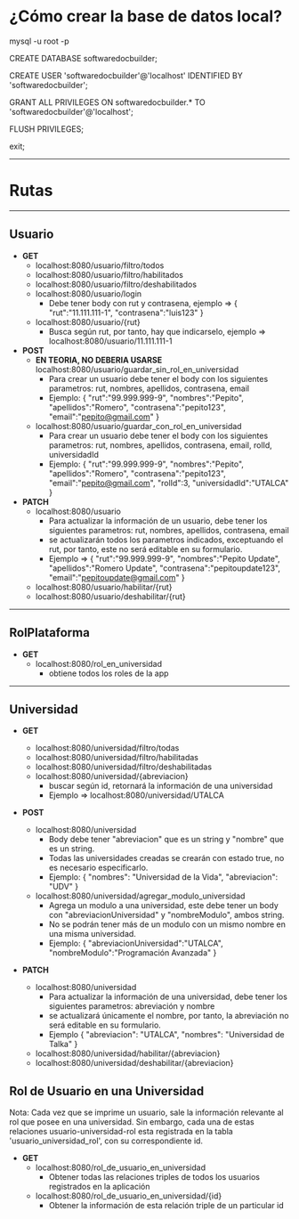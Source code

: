 # ¿Cómo crear la base de datos local?

mysql -u root -p

CREATE DATABASE softwaredocbuilder;

CREATE USER 'softwaredocbuilder'@'localhost' IDENTIFIED BY 'softwaredocbuilder';

GRANT ALL PRIVILEGES ON softwaredocbuilder.* TO 'softwaredocbuilder'@'localhost';

FLUSH PRIVILEGES;

exit;

---
# Rutas

---
## Usuario
- **GET**
  - localhost:8080/usuario/filtro/todos
  - localhost:8080/usuario/filtro/habilitados
  - localhost:8080/usuario/filtro/deshabilitados
  - localhost:8080/usuario/login
    - Debe tener body con rut y contrasena, ejemplo =>
      {
      "rut":"11.111.111-1",
      "contrasena":"luis123"
      }
  - localhost:8080/usuario/{rut} 
    - Busca según rut, por tanto, hay que indicarselo, ejemplo => localhost:8080/usuario/11.111.111-1
- **POST**
  - **EN TEORIA, NO DEBERIA USARSE** localhost:8080/usuario/guardar_sin_rol_en_universidad 
    - Para crear un usuario debe tener el body con los siguientes parametros: rut, nombres, apellidos, contrasena, email
    - Ejemplo:
    {
      "rut":"99.999.999-9",
      "nombres":"Pepito",
      "apellidos":"Romero",
      "contrasena":"pepito123",
      "email":"pepito@gmail.com"
    }
  - localhost:8080/usuario/guardar_con_rol_en_universidad
    - Para crear un usuario debe tener el body con los siguientes parametros: rut, nombres, apellidos, contrasena, email, rolId, universidadId
    - Ejemplo:
      {
      "rut":"99.999.999-9",
      "nombres":"Pepito",
      "apellidos":"Romero",
      "contrasena":"pepito123",
      "email":"pepito@gmail.com",
      "rolId":3,
      "universidadId":"UTALCA"
      }
- **PATCH**
  - localhost:8080/usuario
    - Para actualizar la información de un usuario, debe tener los siguientes parametros: rut, nombres, apellidos, contrasena, email
    - se actualizarán todos los parametros indicados, exceptuando el rut, por tanto, este no será editable en su formulario.
    - Ejemplo =>
      {
      "rut":"99.999.999-9",
      "nombres":"Pepito Update",
      "apellidos":"Romero Update",
      "contrasena":"pepitoupdate123",
      "email":"pepitoupdate@gmail.com"
      }
  - localhost:8080/usuario/habilitar/{rut}
  - localhost:8080/usuario/deshabilitar/{rut}
  
---
## RolPlataforma
- **GET**
  - localhost:8080/rol_en_universidad
    - obtiene todos los roles de la app

---
## Universidad
- **GET**
  - localhost:8080/universidad/filtro/todas
  - localhost:8080/universidad/filtro/habilitadas
  - localhost:8080/universidad/filtro/deshabilitadas
  - localhost:8080/universidad/{abreviacion}
    - buscar según id, retornará la información de una universidad
    - Ejemplo => localhost:8080/universidad/UTALCA
- **POST**
  - localhost:8080/universidad
    - Body debe tener "abreviacion" que es un string y "nombre" que es un string.
    - Todas las universidades creadas se crearán con estado true, no es necesario especificarlo.
    - Ejemplo:
      {
      "nombres": "Universidad de la Vida",
      "abreviacion": "UDV"
      }
  - localhost:8080/universidad/agregar_modulo_universidad
    - Agrega un modulo a una universidad, este debe tener un body con "abreviacionUniversidad" y "nombreModulo", ambos string.
    - No se podrán tener más de un modulo con un mismo nombre en una misma universidad.
    - Ejemplo:
      {
        "abreviacionUniversidad":"UTALCA",
        "nombreModulo":"Programación Avanzada"
      }

- **PATCH**
  - localhost:8080/universidad
    - Para actualizar la información de una universidad, debe tener los siguientes parametros: abreviación y nombre
    - se actualizará únicamente el nombre, por tanto, la abreviación no será editable en su formulario.
    - Ejemplo
      {
      "abreviacion": "UTALCA",
      "nombres": "Universidad de Talka"
      }
  - localhost:8080/universidad/habilitar/{abreviacion}
  - localhost:8080/universidad/deshabilitar/{abreviacion}

## Rol de Usuario en una Universidad
Nota: Cada vez que se imprime un usuario, sale la información relevante al rol que posee en una universidad. Sin embargo, cada una de estas relaciones usuario-universidad-rol esta registrada en la tabla 'usuario_universidad_rol', con su correspondiente id.
- **GET**
  - localhost:8080/rol_de_usuario_en_universidad
    - Obtener todas las relaciones triples de todos los usuarios registrados en la aplicación 
  - localhost:8080/rol_de_usuario_en_universidad/{id} 
    - Obtener la información de esta relación triple de un particular id 